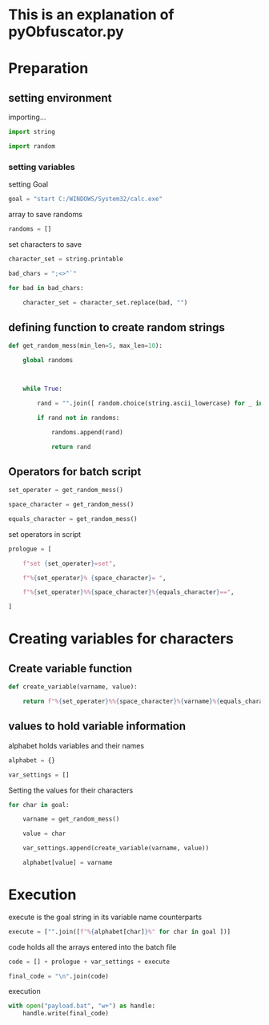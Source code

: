 # This is an explanation of pyObfuscator.py

# Preparation

## setting environment

 importing...

```Python
import string

import random
```
### setting variables

 setting Goal

```Python
goal = "start C:/WINDOWS/System32/calc.exe"
```
 array to save randoms

```Python
randoms = []
```
 set characters to save

```Python
character_set = string.printable

bad_chars = ";<>^`"

for bad in bad_chars:

    character_set = character_set.replace(bad, "")
```
## defining function to create random strings

```Python
def get_random_mess(min_len=5, max_len=10):

    global randoms



    while True:

        rand = "".join([ random.choice(string.ascii_lowercase) for _ in range(random.randrange(min_len,max_len)) ])

        if rand not in randoms:

            randoms.append(rand)

            return rand
```
## Operators for batch script

```Python
set_operater = get_random_mess()

space_character = get_random_mess()

equals_character = get_random_mess()
```
 set operators in script

```Python
prologue = [

    f"set {set_operater}=set",

    f"%{set_operater}% {space_character}= ",

    f"%{set_operater}%%{space_character}%{equals_character}==",

]
```
# Creating variables for characters

## Create variable function

```Python
def create_variable(varname, value):

    return f"%{set_operater}%%{space_character}%{varname}%{equals_character}%{value}"
```
## values to hold variable information

 alphabet holds variables and their names

```Python
alphabet = {}

var_settings = []
```
 Setting the values for their characters

```Python
for char in goal:

    varname = get_random_mess()

    value = char

    var_settings.append(create_variable(varname, value))

    alphabet[value] = varname
```
# Execution

 execute is the goal string in its variable name counterparts

```Python
execute = ["".join([f"%{alphabet[char]}%" for char in goal ])]
```
 code holds all the arrays entered into the batch file

```Python
code = [] + prologue + var_settings + execute

final_code = "\n".join(code)
```
 execution

```Python
with open("payload.bat", "w+") as handle:
    handle.write(final_code)
```
